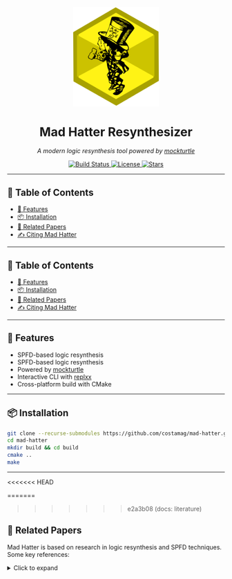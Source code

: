 <p align="center">
  <img src="assets/logo.svg" alt="Mad Hatter Logo" width="200"/>
</p>

<h1 align="center">Mad Hatter Resynthesizer</h1>

<p align="center">
  <em>A modern logic resynthesis tool powered by <a href="https://github.com/lsils/mockturtle">mockturtle</a></em>
</p>

<p align="center">
  <a href="https://github.com/costamag/mad-hatter/actions">
    <img src="https://github.com/costamag/mad-hatter/actions/workflows/ci.yml/badge.svg" alt="Build Status">
  </a>
  <a href="https://github.com/costamag/mad-hatter/blob/main/LICENSE">
    <img src="https://img.shields.io/github/license/costamag/mad-hatter.svg" alt="License">
  </a>
  <a href="https://github.com/costamag/mad-hatter/stargazers">
    <img src="https://img.shields.io/github/stars/costamag/mad-hatter.svg" alt="Stars">
  </a>
</p>

---

## 📑 Table of Contents
- [🚀 Features](#-features)
- [📦 Installation](#-installation)
- [📖 Related Papers](#-related-papers)
- [✍️ Citing Mad Hatter](#️-citing-mad-hatter)

---

## 📑 Table of Contents
- [🚀 Features](#-features)
- [📦 Installation](#-installation)
- [📖 Related Papers](#-related-papers)
- [✍️ Citing Mad Hatter](#️-citing-mad-hatter)

---

## 🚀 Features

- SPFD-based logic resynthesis  
- SPFD-based logic resynthesis  
- Powered by [mockturtle](https://github.com/lsils/mockturtle)  
- Interactive CLI with [replxx](https://github.com/AmokHuginnsson/replxx)  
- Cross-platform build with CMake  

---

## 📦 Installation

```bash
git clone --recurse-submodules https://github.com/costamag/mad-hatter.git
cd mad-hatter
mkdir build && cd build
cmake ..
make
```

---
<<<<<<< HEAD

=======
>>>>>>> e2a3b08 (docs: literature)
## 📖 Related Papers

Mad Hatter is based on research in logic resynthesis and SPFD techniques.  
Some key references:

<details>
<summary>Click to expand</summary>

- A. Costamagna, A. Mishchenko, S. Chatterjee, and G. De Micheli,  
  *Symmetry-Based Synthesis for Interpretable Boolean Evaluation*,  
  VLSID 2025, Bangalore, India, pp. 374–379.  
  [DOI: 10.1109/VLSID64188.2025.00077](https://doi.org/10.1109/VLSID64188.2025.00077)

- A. Costamagna, A. Mishchenko, S. Chatterjee, and G. De Micheli,  
  *An Enhanced Resubstitution Algorithm for Area-Oriented Logic Optimization*,  
  ISCAS 2024, Singapore, pp. 1–5.  
  [DOI: 10.1109/ISCAS58744.2024.10558264](https://doi.org/10.1109/ISCAS58744.2024.10558264)

- A. Costamagna, A. Tempia Calvino, A. Mishchenko, and G. De Micheli,  
  *Area-Oriented Resubstitution For Networks of Look-Up Tables*,  
  IEEE TCAD, vol. 44, no. 7, pp. 2571–2584, July 2025.  
  [DOI: 10.1109/TCAD.2025.3525617](https://doi.org/10.1109/TCAD.2025.3525617)  
  **🏆 Best Paper Award — IWLS 2024**

- A. Costamagna, A. Tempia Calvino, A. Mishchenko, and G. De Micheli,  
  *Area-Oriented Optimization After Standard-Cell Mapping*,  
  ASP-DAC 2025, pp. 1112–1119.  
  [DOI: 10.1145/3658617.3697722](https://doi.org/10.1145/3658617.3697722)

- A. Costamagna, C. Meng, and G. De Micheli,  
  *SPFD-Based Delay Resynthesis*,  
  SMACD 2025, Istanbul, Turkiye, pp. 1–4.  
  [DOI: 10.1109/SMACD65553.2025.11091999](https://doi.org/10.1109/SMACD65553.2025.11091999)  
  **🏆 Best Paper Award — SMACD 2025**

- A. Costamagna, X. Xu, G. De Micheli, and D. Ruic,  
  *Lazy Man’s Resynthesis For Glitching-Aware Power Minimization*,  
  DDECS 2025, Lyon, France, pp. 92–98.  
  [DOI: 10.1109/DDECS63720.2025.11006815](https://doi.org/10.1109/DDECS63720.2025.11006815)

</details>
